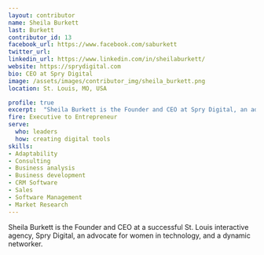```yaml
---
layout: contributor
name: Sheila Burkett
last: Burkett
contributor_id: 13
facebook_url: https://www.facebook.com/saburkett
twitter_url: 
linkedin_url: https://www.linkedin.com/in/sheilaburkett/
website: https://sprydigital.com
bio: CEO at Spry Digital
image: /assets/images/contributor_img/sheila_burkett.png
location: St. Louis, MO, USA

profile: true
excerpt:  "Sheila Burkett is the Founder and CEO at Spry Digital, an advocate for women in technology, and a dynamic networker. Career Path: Executive to Entrepreneur"
fire: Executive to Entrepreneur
serve:
  who: leaders
  how: creating digital tools
skills:
- Adaptability
- Consulting
- Business analysis
- Business development
- CRM Software
- Sales
- Software Management
- Market Research
---
```


Sheila Burkett is the Founder and CEO at a successful St. Louis interactive agency, Spry Digital, an advocate for women in technology, and a dynamic networker.